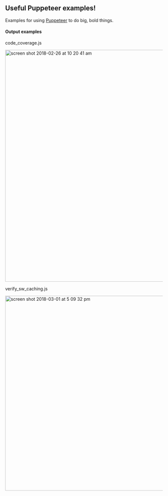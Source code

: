 ## Useful Puppeteer examples!

Examples for using [Puppeteer](https://developers.google.com/web/tools/puppeteer/) to do big, bold things.

#### Output examples

code_coverage.js

<img width="741" alt="screen shot 2018-02-26 at 10 20 41 am" src="https://user-images.githubusercontent.com/238208/36687690-2de2bbaa-1adf-11e8-912b-e21cda0160ce.png">

verify_sw_caching.js

<img width="623" alt="screen shot 2018-03-01 at 5 09 32 pm" src="https://user-images.githubusercontent.com/238208/36878494-1b4098d6-1d74-11e8-93d2-492e3b2f1877.png">
